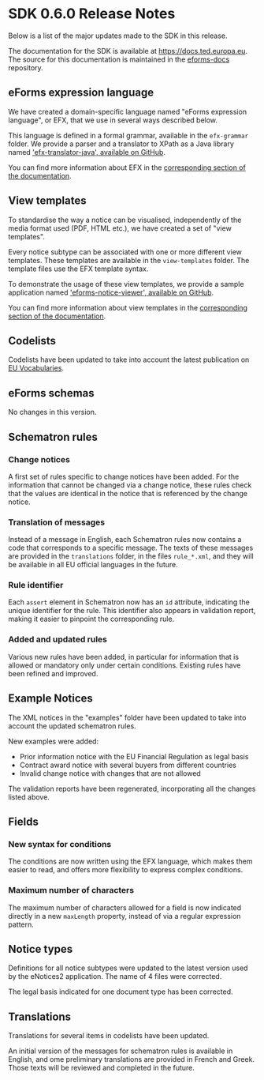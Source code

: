 # SDK 0.6.0 Release Notes

Below is a list of the major updates made to the SDK in this release.

The documentation for the SDK is available at https://docs.ted.europa.eu. The source for this documentation is maintained in the [eforms-docs](https://github.com/OP-TED/eforms-docs) repository.


## eForms expression language
We have created a domain-specific language named "eForms expression language", or EFX, that we use in several ways described below.

This language is defined in a formal grammar, available in the `efx-grammar` folder. We provide a parser and a translator to XPath as a Java library named ['efx-translator-java', available on GitHub](https://github.com/OP-TED/efx-translator-java).

You can find more information about EFX in the [corresponding section of the documentation](https://docs.ted.europa.eu/eforms/0.6.0/efx).


## View templates
To standardise the way a notice can be visualised, independently of the media format used (PDF, HTML etc.), we have created a set of "view templates".

Every notice subtype can be associated with one or more different view templates. These templates are available in the `view-templates` folder. The template files use the EFX template syntax.

To demonstrate the usage of these view templates, we provide a sample application named ['eforms-notice-viewer', available on GitHub](https://github.com/OP-TED/eforms-notice-viewer).

You can find more information about view templates in the [corresponding section of the documentation](https://docs.ted.europa.eu/eforms/0.6.0/viewer-templates).

## Codelists
Codelists have been updated to take into account the latest publication on [EU Vocabularies](https://op.europa.eu/en/web/eu-vocabularies).


## eForms schemas
No changes in this version.


## Schematron rules

### Change notices
A first set of rules specific to change notices have been added. For the information that cannot be changed via a change notice, these rules check that the values are identical in the notice that is referenced by the change notice.

### Translation of messages
Instead of a message in English, each Schematron rules now contains a code that corresponds to a specific message. The texts of these messages are provided in the `translations` folder, in the files `rule_*.xml`, and they will be available in all EU official languages in the future.

### Rule identifier
Each `assert` element in Schematron now has an `id` attribute, indicating the unique identifier for the rule. This identifier also appears in validation report, making it easier to pinpoint the corresponding rule.

### Added and updated rules
Various new rules have been added, in particular for information that is allowed or mandatory only under certain conditions.
Existing rules have been refined and improved.


## Example Notices
The XML notices in the "examples" folder have been updated to take into account the updated schematron rules.

New examples were added:
 * Prior information notice with the EU Financial Regulation as legal basis
 * Contract award notice with several buyers from different countries
 * Invalid change notice with changes that are not allowed

The validation reports have been regenerated, incorporating all the changes listed above.


## Fields

### New syntax for conditions
The conditions are now written using the EFX language, which makes them easier to read, and offers more flexibility to express complex conditions.

### Maximum number of characters
The maximum number of characters allowed for a field is now indicated directly in a new `maxLength` property, instead of via a regular expression pattern.


## Notice types
Definitions for all notice subtypes were updated to the latest version used by the eNotices2 application.
The name of 4 files were corrected.

The legal basis indicated for one document type has been corrected.


## Translations
Translations for several items in codelists have been updated.

An initial version of the messages for schematron rules is available in English, and ome preliminary translations are provided in French and Greek. Those texts will be reviewed and completed in the future.
